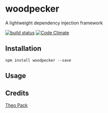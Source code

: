 # woodpecker

A lightweight dependency injection framework

[![build status](https://secure.travis-ci.org/furikuri/woodpecker.png)](http://travis-ci.org/furikuri/woodpecker)
[![Code Climate](https://codeclimate.com/github/FuriKuri/woodpecker/badges/gpa.svg)](https://codeclimate.com/github/FuriKuri/woodpecker)
## Installation

```
npm install woodpecker --save
```

## Usage

## Credits
[Theo Pack](https://github.com/furikuri/)
